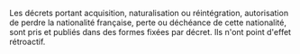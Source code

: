 Les décrets portant acquisition, naturalisation ou réintégration, autorisation de perdre la nationalité française, perte ou déchéance de cette nationalité, sont pris et publiés dans des formes fixées par décret. Ils n'ont point d'effet rétroactif.


  

  

